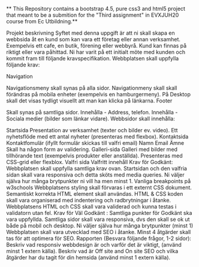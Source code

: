 ** This Repository contains a bootstrap 4.5, pure css3 and html5 project that meant to be a submition for the "Third assignment" in EVXJUH20
course from Ec Utbildning.** 

Projekt beskrivning
Syftet med denna uppgift är att ni skall skapa en webbsida åt en kund som kan vara ett företag eller annan verksamhet. Exempelvis ett cafe, en butik, förening eller webbyrå. Kund kan finnas på riktigt eller vara påhittad. Ni har varit på ett initialt möte med kunden och kommit fram till följande kravspecifikation. Webbplatsen skall uppfylla följande krav:

Navigation

Navigationsmeny skall synas på alla sidor.
Navigationmeny skall skall förändras på mobila enheter (exempelvis en hamburgermeny).
På Desktop skall det visas tydligt visuellt att man kan klicka på länkarna.
Footer

Skall synas på samtliga sidor.
Innehålla - Address, telefon.
Innehålla - Sociala medier (bilder som länkar vidare).
Webbsidor skall innehålla:

Startsida
Presentation av verksamhet (texter och bilder ev. video).
Ett nyhetsflöde med ett antal nyheter (presenteras med flexbox).
Kontaktsida
Kontaktfomulär (ifyllt formulär skickas till valfri email)
Namn
Email
Ämne
Skall ha någon form av validering.
Galleri-sida
Galleri med bilder med tillhörande text (exempelvis produkter eller anställda).
Presenteras med CSS-grid eller flexblox.
Valfri sida
Valfritt innehåll
Krav för Godkänt:
Webbplatsen skall uppfylla samtliga krav ovan.
Startsidan och den valfria sidan skall vara responsiva och detta sköts med media queries.
Ni väljer själva hur många brytpunkter ni vill ha men minst 1.
Vanliga breakpoints på w3schools
Webbplatsens styling skall förvaras i ett externt CSS dokument.
Semantiskt korrekta HTML element skall användas.
HTML & CSS koden skall vara organiserad med indentering och radbrytningar i åtanke.
Webbplatsens HTML och CSS skall vara validerad och kunna testas i validatorn utan fel.
Krav för Väl Godkänt :
Samtliga punkter för Godkänt ska vara uppfyllda.
Samtliga sidor skall vara responsiva, dvs den skall se ok ut både på mobil och desktop.
Ni väljer själva hur många brytpunkter (minst 1)
Webbplatsen skall vara utvecklad med SEO i åtanke.
Minst 4 åtgärder skall tas för att optimera för SEO.
Rapporten (Besvara följande frågor, 1-2 sidor):
Beskriv vad responsiv webbdesign är och varför det är viktigt, (använd minst 1 extern källa).
Beskriv vad är Off site and On site SEO och vilka åtgärder har du tagit för din hemsida (använd minst 1 extern källa).
